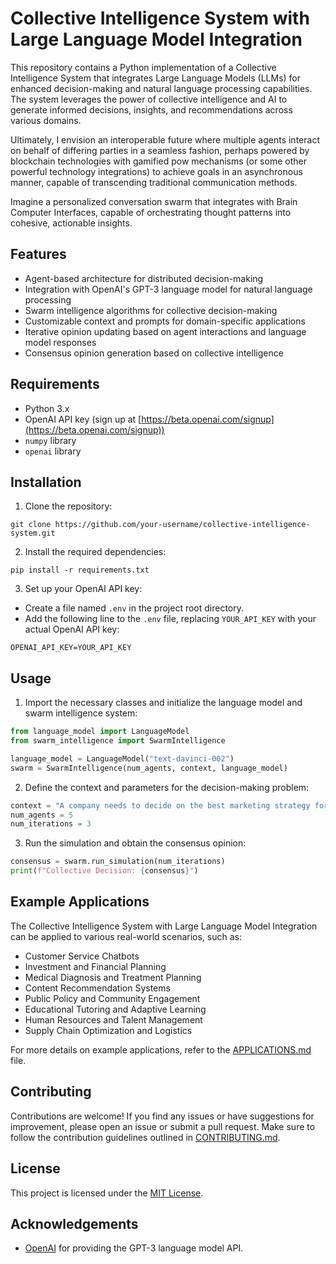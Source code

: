 # Collective Intelligence System with Large Language Model Integration

This repository contains a Python implementation of a Collective Intelligence System that integrates Large Language Models (LLMs) for enhanced decision-making and natural language processing capabilities. The system leverages the power of collective intelligence and AI to generate informed decisions, insights, and recommendations across various domains.

Ultimately, I envision an interoperable future where multiple agents interact on behalf of differing parties in a seamless fashion, perhaps powered by blockchain technologies with gamified pow mechanisms (or some other powerful technology integrations) to achieve goals in an asynchronous manner, capable of transcending traditional communication methods.

Imagine a personalized conversation swarm that integrates with Brain Computer Interfaces, capable of orchestrating thought patterns into cohesive, actionable insights.

## Features

- Agent-based architecture for distributed decision-making
- Integration with OpenAI's GPT-3 language model for natural language processing
- Swarm intelligence algorithms for collective decision-making
- Customizable context and prompts for domain-specific applications
- Iterative opinion updating based on agent interactions and language model responses
- Consensus opinion generation based on collective intelligence

## Requirements

- Python 3.x
- OpenAI API key (sign up at [https://beta.openai.com/signup](https://beta.openai.com/signup))
- `numpy` library
- `openai` library

## Installation

1. Clone the repository:

```
git clone https://github.com/your-username/collective-intelligence-system.git
```

2. Install the required dependencies:

```
pip install -r requirements.txt
```

3. Set up your OpenAI API key:

- Create a file named `.env` in the project root directory.
- Add the following line to the `.env` file, replacing `YOUR_API_KEY` with your actual OpenAI API key:

```
OPENAI_API_KEY=YOUR_API_KEY
```

## Usage

1. Import the necessary classes and initialize the language model and swarm intelligence system:

```python
from language_model import LanguageModel
from swarm_intelligence import SwarmIntelligence

language_model = LanguageModel("text-davinci-002")
swarm = SwarmIntelligence(num_agents, context, language_model)
```

2. Define the context and parameters for the decision-making problem:

```python
context = "A company needs to decide on the best marketing strategy for their new product. The options are:\nA) Social media advertising\nB) Television commercials\nC) Print advertisements\nD) Influencer partnerships"
num_agents = 5
num_iterations = 3
```

3. Run the simulation and obtain the consensus opinion:

```python
consensus = swarm.run_simulation(num_iterations)
print(f"Collective Decision: {consensus}")
```

## Example Applications

The Collective Intelligence System with Large Language Model Integration can be applied to various real-world scenarios, such as:

- Customer Service Chatbots
- Investment and Financial Planning
- Medical Diagnosis and Treatment Planning
- Content Recommendation Systems
- Public Policy and Community Engagement
- Educational Tutoring and Adaptive Learning
- Human Resources and Talent Management
- Supply Chain Optimization and Logistics

For more details on example applications, refer to the [APPLICATIONS.md](APPLICATIONS.md) file.

## Contributing

Contributions are welcome! If you find any issues or have suggestions for improvement, please open an issue or submit a pull request. Make sure to follow the contribution guidelines outlined in [CONTRIBUTING.md](CONTRIBUTING.md).

## License

This project is licensed under the [MIT License](LICENSE).

## Acknowledgements

- [OpenAI](https://openai.com) for providing the GPT-3 language model API.


